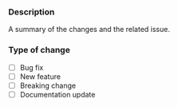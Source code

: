 ### Description

A summary of the changes and the related issue.

### Type of change

- [ ] Bug fix
- [ ] New feature
- [ ] Breaking change
- [ ] Documentation update